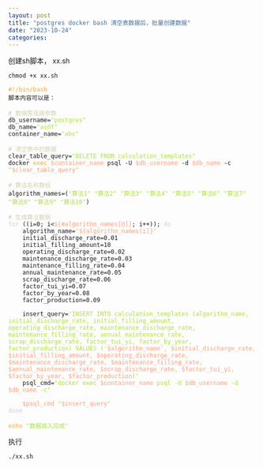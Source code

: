 ```yaml
---
layout: post
title: "postgres docker bash 清空表数据后，批量创建数据"
date: "2023-10-24"
categories: 
---
```

<p>创建sh脚本， xx.sh</p>

<pre>
<code>chmod +x xx.sh</code></pre>

<pre>
<code><span style="color:#f5ab35">#!/bin/bash
</span>脚本内容可以是：

<span style="color:#d4d0ab"># 数据库连接参数</span>
db_username=<span style="color:#abe338">&quot;postgres&quot;</span>
db_name=<span style="color:#abe338">&quot;asdf&quot;</span>
container_name=<span style="color:#abe338">&quot;abc&quot;</span>

<span style="color:#d4d0ab"># 清空表中的数据</span>
clear_table_query=<span style="color:#abe338">&quot;DELETE FROM calculation_templates&quot;</span>
docker <span style="color:#f5ab35">exec</span> <span style="color:#ffa07a">$container_name</span> psql -U <span style="color:#ffa07a">$db_username</span> -d <span style="color:#ffa07a">$db_name</span> -c <span style="color:#abe338">&quot;</span><span style="color:#ffa07a">$clear_table_query</span><span style="color:#abe338">&quot;</span>

<span style="color:#d4d0ab"># 算法名称数组</span>
algorithm_names=(<span style="color:#abe338">&quot;算法1&quot;</span> <span style="color:#abe338">&quot;算法2&quot;</span> <span style="color:#abe338">&quot;算法3&quot;</span> <span style="color:#abe338">&quot;算法4&quot;</span> <span style="color:#abe338">&quot;算法5&quot;</span> <span style="color:#abe338">&quot;算法6&quot;</span> <span style="color:#abe338">&quot;算法7&quot;</span> <span style="color:#abe338">&quot;算法8&quot;</span> <span style="color:#abe338">&quot;算法9&quot;</span> <span style="color:#abe338">&quot;算法10&quot;</span>)

<span style="color:#d4d0ab"># 生成算法数据</span>
<span style="color:#dcc6e0">for</span> ((i=0; i&lt;<span style="color:#ffa07a">${#algorithm_names[@]}</span>; i++)); <span style="color:#dcc6e0">do</span>
    algorithm_name=<span style="color:#abe338">&quot;</span><span style="color:#ffa07a">${algorithm_names[i]}</span><span style="color:#abe338">&quot;</span>
    initial_discharge_rate=0.01
    initial_filling_amount=10
    operating_discharge_rate=0.02
    maintenance_discharge_rate=0.03
    maintenance_filling_rate=0.04
    annual_maintenance_rate=0.05
    scrap_discharge_rate=0.06
    factor_tui_yi=0.07
    factor_by_year=0.08
    factor_production=0.09

    insert_query=<span style="color:#abe338">&quot;INSERT INTO calculation_templates (algorithm_name, initial_discharge_rate, initial_filling_amount, operating_discharge_rate, maintenance_discharge_rate, maintenance_filling_rate, annual_maintenance_rate, scrap_discharge_rate, factor_tui_yi, factor_by_year, factor_production) VALUES (&#39;</span><span style="color:#ffa07a">$algorithm_name</span><span style="color:#abe338">&#39;, </span><span style="color:#ffa07a">$initial_discharge_rate</span><span style="color:#abe338">, </span><span style="color:#ffa07a">$initial_filling_amount</span><span style="color:#abe338">, </span><span style="color:#ffa07a">$operating_discharge_rate</span><span style="color:#abe338">, </span><span style="color:#ffa07a">$maintenance_discharge_rate</span><span style="color:#abe338">, </span><span style="color:#ffa07a">$maintenance_filling_rate</span><span style="color:#abe338">, </span><span style="color:#ffa07a">$annual_maintenance_rate</span><span style="color:#abe338">, </span><span style="color:#ffa07a">$scrap_discharge_rate</span><span style="color:#abe338">, </span><span style="color:#ffa07a">$factor_tui_yi</span><span style="color:#abe338">, </span><span style="color:#ffa07a">$factor_by_year</span><span style="color:#abe338">, </span><span style="color:#ffa07a">$factor_production</span><span style="color:#abe338">)&quot;</span>
    psql_cmd=<span style="color:#abe338">&quot;docker exec </span><span style="color:#ffa07a">$container_name</span><span style="color:#abe338"> psql -U </span><span style="color:#ffa07a">$db_username</span><span style="color:#abe338"> -d </span><span style="color:#ffa07a">$db_name</span><span style="color:#abe338"> -c&quot;</span>

    <span style="color:#ffa07a">$psql_cmd</span> <span style="color:#abe338">&quot;</span><span style="color:#ffa07a">$insert_query</span><span style="color:#abe338">&quot;</span>
<span style="color:#dcc6e0">done</span>

<span style="color:#f5ab35">echo</span> <span style="color:#abe338">&quot;数据插入完成&quot;</span></code></pre>

<p>执行</p>

<pre>
<code>./xx.sh</code></pre>

